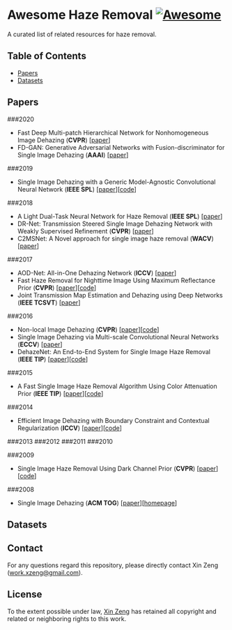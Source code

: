 # Awesome Haze Removal [![Awesome](https://awesome.re/badge-flat.svg)](https://awesome.re)

A curated list of related resources for haze removal. 

## Table of Contents
- [Papers](#papers)
- [Datasets](#datasets)

## Papers

###2020

- Fast Deep Multi-patch Hierarchical Network for Nonhomogeneous Image Dehazing (**CVPR**) [[paper](https://arxiv.org/pdf/2005.05999.pdf)]
- FD-GAN: Generative Adversarial Networks with Fusion-discriminator for Single Image Dehazing (**AAAI**) [[paper](https://arxiv.org/pdf/2001.06968.pdf)]

###2019

- Single Image Dehazing with a Generic Model-Agnostic Convolutional Neural Network (**IEEE SPL**) [[paper](https://ieeexplore.ieee.org/document/8686264)][[code](https://github.com/Seanforfun/GMAN_Net_Haze_Removal)]

###2018

- A Light Dual-Task Neural Network for Haze Removal (**IEEE SPL**) [[paper](https://arxiv.org/pdf/1904.06024.pdf)]
- DR-Net: Transmission Steered Single Image Dehazing Network with Weakly Supervised Refinement (**CVPR**) [[paper](https://arxiv.org/pdf/1712.00621.pdf)]
- C2MSNet: A Novel approach for single image haze removal (**WACV**) [[paper](https://arxiv.org/pdf/1801.08406.pdf)]

###2017

- AOD-Net: All-in-One Dehazing Network (**ICCV**) [[paper](https://openaccess.thecvf.com/content_ICCV_2017/papers/Li_AOD-Net_All-In-One_Dehazing_ICCV_2017_paper.pdf)]
- Fast Haze Removal for Nighttime Image Using Maximum Reflectance Prior (**CVPR**) [[paper](https://chaimi2013.github.io/Research/NighttimeDehazing/index.html)][[code](https://github.com/chaimi2013/MRP)]
- Joint Transmission Map Estimation and Dehazing using Deep Networks (**IEEE TCSVT**) [[paper](https://arxiv.org/pdf/1708.00581.pdf)]

###2016

- Non-local Image Dehazing (**CVPR**) [[paper](https://openaccess.thecvf.com/content_cvpr_2016/papers/Berman_Non-Local_Image_Dehazing_CVPR_2016_paper.pdf)][[code](https://github.com/danaberman/non-local-dehazing)]
- Single Image Dehazing via Multi-scale Convolutional Neural Networks (**ECCV**) [[paper](http://www.eccv2016.org/files/posters/P-1B-14.pdf)]
- DehazeNet: An End-to-End System for Single Image Haze Removal (**IEEE TIP**) [[paper](https://arxiv.org/pdf/1601.07661.pdf)][[code](https://github.com/caibolun/DehazeNet)]

###2015

- A Fast Single Image Haze Removal Algorithm Using Color Attenuation Prior (**IEEE TIP**) [[paper](https://core.ac.uk/reader/41073066)][[code](https://github.com/JiamingMai/Color-Attenuation-Prior-Dehazing)]

###2014

- Efficient Image Dehazing with Boundary Constraint and Contextual Regularization (**ICCV**) [[paper](https://openaccess.thecvf.com/content_iccv_2013/papers/Meng_Efficient_Image_Dehazing_2013_ICCV_paper.pdf)][[code](https://github.com/gfmeng/imagedehaze)]

###2013
###2012
###2011
###2010

###2009

- Single Image Haze Removal Using Dark Channel Prior (**CVPR**) [[paper](http://www.lsis.org/cipa-uwp/article/biblio/dehaze_cvpr2009_SingleImageHazeRemovalUsingDarkChannelPrior.pdf)][[code](https://github.com/sjtrny/Dark-Channel-Haze-Removal)]

###2008

- Single Image Dehazing (**ACM TOG**) [[paper](https://www.cs.huji.ac.il/~raananf/papers/defog.pdf?origin=publication_detail)][[homepage](https://www.cs.huji.ac.il/~raananf/projects/defog/)]

## Datasets

## Contact

For any questions regard this repository, please directly contact Xin Zeng (work.xzeng@gmail.com).

## License

To the extent possible under law, [Xin Zeng](https://github.com/zengxin1020) has retained all copyright and related or neighboring rights to this work.
